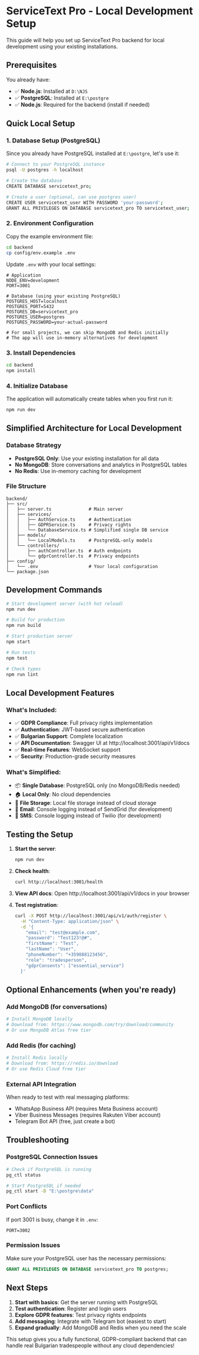 # ServiceText Pro - Local Development Setup

This guide will help you set up ServiceText Pro backend for local development using your existing installations.

## Prerequisites

You already have:
- ✅ **Node.js**: Installed at `D:\NJS`
- ✅ **PostgreSQL**: Installed at `E:\postgre`
- ✅ **Node.js**: Required for the backend (install if needed)

## Quick Local Setup

### 1. Database Setup (PostgreSQL)

Since you already have PostgreSQL installed at `E:\postgre`, let's use it:

```bash
# Connect to your PostgreSQL instance
psql -U postgres -h localhost

# Create the database
CREATE DATABASE servicetext_pro;

# Create a user (optional, can use postgres user)
CREATE USER servicetext_user WITH PASSWORD 'your-password';
GRANT ALL PRIVILEGES ON DATABASE servicetext_pro TO servicetext_user;
```

### 2. Environment Configuration

Copy the example environment file:
```bash
cd backend
cp config/env.example .env
```

Update `.env` with your local settings:
```env
# Application
NODE_ENV=development
PORT=3001

# Database (using your existing PostgreSQL)
POSTGRES_HOST=localhost
POSTGRES_PORT=5432
POSTGRES_DB=servicetext_pro
POSTGRES_USER=postgres
POSTGRES_PASSWORD=your-actual-password

# For small projects, we can skip MongoDB and Redis initially
# The app will use in-memory alternatives for development
```

### 3. Install Dependencies

```bash
cd backend
npm install
```

### 4. Initialize Database

The application will automatically create tables when you first run it:

```bash
npm run dev
```

## Simplified Architecture for Local Development

### Database Strategy
- **PostgreSQL Only**: Use your existing installation for all data
- **No MongoDB**: Store conversations and analytics in PostgreSQL tables
- **No Redis**: Use in-memory caching for development

### File Structure
```
backend/
├── src/
│   ├── server.ts              # Main server
│   ├── services/
│   │   ├── AuthService.ts     # Authentication
│   │   ├── GDPRService.ts     # Privacy rights
│   │   └── DatabaseService.ts # Simplified single DB service
│   ├── models/
│   │   └── LocalModels.ts     # PostgreSQL-only models
│   └── controllers/
│       ├── authController.ts  # Auth endpoints
│       └── gdprController.ts  # Privacy endpoints
├── config/
│   └── .env                   # Your local configuration
└── package.json
```

## Development Commands

```bash
# Start development server (with hot reload)
npm run dev

# Build for production
npm run build

# Start production server
npm start

# Run tests
npm test

# Check types
npm run lint
```

## Local Development Features

### What's Included:
- ✅ **GDPR Compliance**: Full privacy rights implementation
- ✅ **Authentication**: JWT-based secure authentication
- ✅ **Bulgarian Support**: Complete localization
- ✅ **API Documentation**: Swagger UI at http://localhost:3001/api/v1/docs
- ✅ **Real-time Features**: WebSocket support
- ✅ **Security**: Production-grade security measures

### What's Simplified:
- 📦 **Single Database**: PostgreSQL only (no MongoDB/Redis needed)
- 🏠 **Local Only**: No cloud dependencies
- 💾 **File Storage**: Local file storage instead of cloud storage
- 📧 **Email**: Console logging instead of SendGrid (for development)
- 📱 **SMS**: Console logging instead of Twilio (for development)

## Testing the Setup

1. **Start the server**:
   ```bash
   npm run dev
   ```

2. **Check health**:
   ```bash
   curl http://localhost:3001/health
   ```

3. **View API docs**:
   Open http://localhost:3001/api/v1/docs in your browser

4. **Test registration**:
   ```bash
   curl -X POST http://localhost:3001/api/v1/auth/register \
     -H "Content-Type: application/json" \
     -d '{
       "email": "test@example.com",
       "password": "Test123!@#",
       "firstName": "Test",
       "lastName": "User",
       "phoneNumber": "+359888123456",
       "role": "tradesperson",
       "gdprConsents": ["essential_service"]
     }'
   ```

## Optional Enhancements (when you're ready)

### Add MongoDB (for conversations)
```bash
# Install MongoDB locally
# Download from: https://www.mongodb.com/try/download/community
# Or use MongoDB Atlas free tier
```

### Add Redis (for caching)
```bash
# Install Redis locally
# Download from: https://redis.io/download
# Or use Redis Cloud free tier
```

### External API Integration
When ready to test with real messaging platforms:
- WhatsApp Business API (requires Meta Business account)
- Viber Business Messages (requires Rakuten Viber account)
- Telegram Bot API (free, just create a bot)

## Troubleshooting

### PostgreSQL Connection Issues
```bash
# Check if PostgreSQL is running
pg_ctl status

# Start PostgreSQL if needed
pg_ctl start -D "E:\postgre\data"
```

### Port Conflicts
If port 3001 is busy, change it in `.env`:
```env
PORT=3002
```

### Permission Issues
Make sure your PostgreSQL user has the necessary permissions:
```sql
GRANT ALL PRIVILEGES ON DATABASE servicetext_pro TO postgres;
```

## Next Steps

1. **Start with basics**: Get the server running with PostgreSQL
2. **Test authentication**: Register and login users
3. **Explore GDPR features**: Test privacy rights endpoints
4. **Add messaging**: Integrate with Telegram bot (easiest to start)
5. **Expand gradually**: Add MongoDB and Redis when you need the scale

This setup gives you a fully functional, GDPR-compliant backend that can handle real Bulgarian tradespeople without any cloud dependencies!
